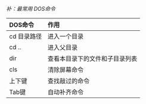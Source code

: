 *补：最常用 DOS命令*

| DOS命令     | 作用                           |
| :---------- | :----------------------------- |
| cd 目录路径 | 进入一个目录                   |
| cd ..       | 进入父目录                     |
| dir         | 查看本目录下的文件和子目录列表 |
| cls         | 清除屏幕命令                   |
| 上下键      | 查找敲过的命令                 |
| Tab键       | 自动补齐命令                   |


